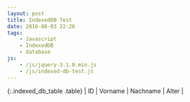 ```yaml
---
layout: post
title: IndexedDB Test
date: 2016-08-03 22:26
tags:
    - Javascript
    - IndexedDB
    - database
js:
    - /js/jquery-3.1.0.min.js
    - /js/indexed-db-test.js
---
```


<div class="table-responsive" markdown="block">
{:.indexed_db_table .table}
| ID | Vorname | Nachname | Alter |

</div>